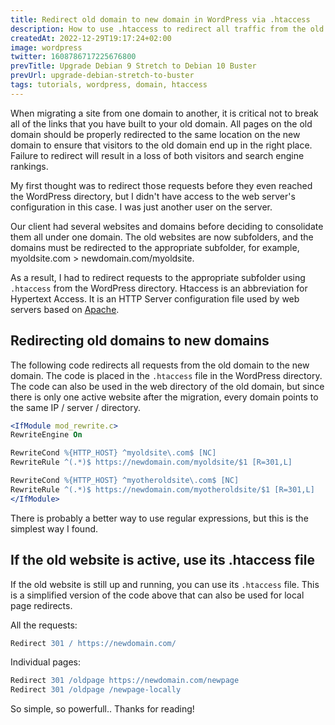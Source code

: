 ```yaml
---
title: Redirect old domain to new domain in WordPress via .htaccess
description: How to use .htaccess to redirect all traffic from the old and still valid domain to the new domain in the same WordPress directory.
createdAt: 2022-12-29T19:17:24+02:00
image: wordpress
twitter: 1608786717225676800
prevTitle: Upgrade Debian 9 Stretch to Debian 10 Buster
prevUrl: upgrade-debian-stretch-to-buster
tags: tutorials, wordpress, domain, htaccess
---
```


When migrating a site from one domain to another, it is critical not to break all of the links that you have built to your old domain. All pages on the old domain should be properly redirected to the same location on the new domain to ensure that visitors to the old domain end up in the right place. Failure to redirect will result in a loss of both visitors and search engine rankings.

My first thought was to redirect those requests before they even reached the WordPress directory, but I didn't have access to the web server's configuration in this case. I was just another user on the server.

Our client had several websites and domains before deciding to consolidate them all under one domain. The old websites are now subfolders, and the domains must be redirected to the appropriate subfolder, for example, myoldsite.com > newdomain.com/myoldsite.

As a result, I had to redirect requests to the appropriate subfolder using `.htaccess` from the WordPress directory. Htaccess is an abbreviation for Hypertext Access. It is an HTTP Server configuration file used by web servers based on [Apache](https://httpd.apache.org/).

## Redirecting old domains to new domains

The following code redirects all requests from the old domain to the new domain. The code is placed in the `.htaccess` file in the WordPress directory. The code can also be used in the web directory of the old domain, but since there is only one active website after the migration, every domain points to the same IP / server / directory.

```apache
<IfModule mod_rewrite.c>
RewriteEngine On

RewriteCond %{HTTP_HOST} ^myoldsite\.com$ [NC]
RewriteRule ^(.*)$ https://newdomain.com/myoldsite/$1 [R=301,L]

RewriteCond %{HTTP_HOST} ^myotheroldsite\.com$ [NC]
RewriteRule ^(.*)$ https://newdomain.com/myotheroldsite/$1 [R=301,L]
</IfModule>
```
There is probably a better way to use regular expressions, but this is the simplest way I found.

## If the old website is active, use its .htaccess file

If the old website is still up and running, you can use its `.htaccess` file. This is a simplified version of the code above that can also be used for local page redirects.

All the requests:

```apache
Redirect 301 / https://newdomain.com/
```

Individual pages:

```apache
Redirect 301 /oldpage https://newdomain.com/newpage
Redirect 301 /oldpage /newpage-locally
```

So simple, so powerfull.. Thanks for reading!
